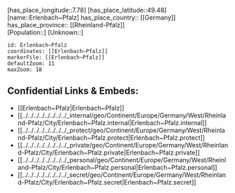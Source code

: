 ﻿---
location: [49.48,7.78] 
mapzoom: [7,12] 
mapmarker: city 
type: City
tags:
- geo/City


SpocWebEntityId: 30056
isDeleted: false
confidential: public

---
[has_place_longitude::7.78] 
[has_place_latitude::49.48] 
[name::Erlenbach~Pfalz] 
has_place_country:: [[Germany]]  
has_place_province:: [[Rheinland-Pfalz]]  
[Population::] 
[Unknown::] 


```leaflet
id: Erlenbach~Pfalz
coordinates: [[Erlenbach~Pfalz]] 
markerFile: [[Erlenbach~Pfalz]] 
defaultZoom: 11 
maxZoom: 18
```


## Confidential Links & Embeds: 
- [[Erlenbach~Pfalz|Erlenbach~Pfalz]]  
- [[../../../../../../../../_internal/geo/Continent/Europe/Germany/West/Rheinland-Pfalz/City/Erlenbach~Pfalz.internal|Erlenbach~Pfalz.internal]] 
- [[../../../../../../../../_protect/geo/Continent/Europe/Germany/West/Rheinland-Pfalz/City/Erlenbach~Pfalz.protect|Erlenbach~Pfalz.protect]] 
- [[../../../../../../../../_private/geo/Continent/Europe/Germany/West/Rheinland-Pfalz/City/Erlenbach~Pfalz.private|Erlenbach~Pfalz.private]] 
- [[../../../../../../../../_personal/geo/Continent/Europe/Germany/West/Rheinland-Pfalz/City/Erlenbach~Pfalz.personal|Erlenbach~Pfalz.personal]] 
- [[../../../../../../../../_secret/geo/Continent/Europe/Germany/West/Rheinland-Pfalz/City/Erlenbach~Pfalz.secret|Erlenbach~Pfalz.secret]] 
